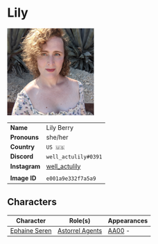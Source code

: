 # Lily

<img src="https://raw.githubusercontent.com/jesskelsall/astarus-images/main/players/e001a9e332f7a5a9.png" height="200" />

|||
| --- | --- |
| **Name** | Lily Berry | player.3
| **Pronouns** | she/her |
| **Country** | `US 🇺🇸` |
| **Discord** | `well_actulily#0391` |
| **Instagram** | [well_actulily](https://www.instagram.com/well_actulily/) |
||
| **Image ID** | `e001a9e332f7a5a9` |

## Characters

| Character | Role(s) | Appearances |
| --- | --- | --- |
| [Ephaine Seren](../characters/ephaine-seren.md) | [Astorrel Agents](../campaigns/C2-astorrel-agents.md) | [AA00](../sessions/completed/AA00.md) - |
